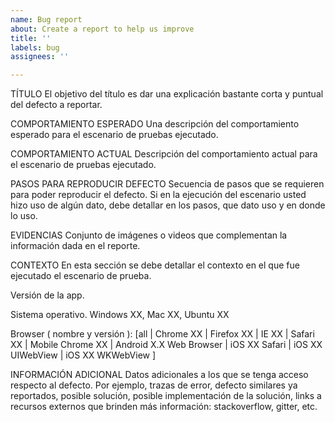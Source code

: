 ```yaml
---
name: Bug report
about: Create a report to help us improve
title: ''
labels: bug
assignees: ''

---
```


TÍTULO
El objetivo del título es dar una explicación bastante corta y puntual del defecto a reportar.

COMPORTAMIENTO ESPERADO
Una descripción del comportamiento esperado para el escenario de pruebas ejecutado.

COMPORTAMIENTO ACTUAL
Descripción del comportamiento actual para el escenario de pruebas ejecutado.

PASOS PARA REPRODUCIR DEFECTO
Secuencia de pasos que se requieren para poder reproducir el defecto. Si en la ejecución del escenario usted hizo uso de algún dato, debe detallar en los pasos, que dato uso y en donde lo uso.

EVIDENCIAS
Conjunto de imágenes o videos que complementan la información dada en el reporte.

CONTEXTO
En esta sección se debe detallar el contexto en el que fue ejecutado el escenario de prueba.

Versión de la app.

Sistema operativo. Windows XX, Mac XX, Ubuntu XX

Browser ( nombre y versión ): [all | Chrome XX | Firefox XX | IE XX | Safari XX | Mobile Chrome XX |  Android X.X Web Browser | iOS XX Safari | iOS XX UIWebView | iOS XX  WKWebView ]

INFORMACIÓN ADICIONAL
Datos adicionales a los que se tenga acceso respecto al defecto. Por ejemplo, trazas de error, defecto similares ya reportados, posible solución, posible implementación de la solución, links a recursos externos que brinden más información: stackoverflow, gitter, etc.
